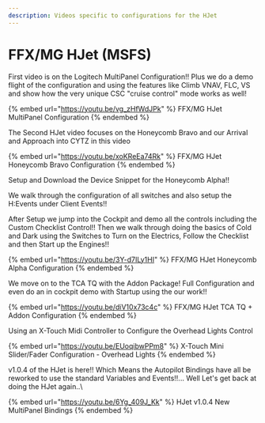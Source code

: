 ```yaml
---
description: Videos specific to configurations for the HJet
---
```


# FFX/MG HJet (MSFS)

First video is on the Logitech MultiPanel Configuration!!  Plus we do a demo flight of the configuration and using the features like Climb VNAV, FLC, VS and show how the very unique CSC "cruise control" mode works as well!

{% embed url="https://youtu.be/vg_zHfWdJPk" %}
FFX/MG HJet MultiPanel Configuration
{% endembed %}

The Second HJet video focuses on the Honeycomb Bravo and our Arrival and Approach into CYTZ in this video

{% embed url="https://youtu.be/xoKReEa74Rk" %}
FFX/MG HJet Honeycomb Bravo Configuration
{% endembed %}

Setup and Download the Device Snippet for the Honeycomb Alpha!!

We walk through the configuration of all switches and also setup the H:Events under Client Events!!

After Setup we jump into the Cockpit and demo all the controls including the Custom Checklist Control!! Then we walk through doing the basics of Cold and Dark using the Switches to Turn on the Electrics, Follow the Checklist and then Start up the Engines!!

{% embed url="https://youtu.be/3Y-d7ILy1HI" %}
FFX/MG HJet Honeycomb Alpha Configuration
{% endembed %}

We move on to the TCA TQ with the Addon Package!  Full Configuration and even do an in cockpit demo with Startup using the our work!!

{% embed url="https://youtu.be/diV10x73c4c" %}
FFX/MG HJet TCA TQ + Addon Configuration
{% endembed %}

Using an X-Touch Midi Controller to Configure the Overhead Lights Control

{% embed url="https://youtu.be/EUoqibwPPm8" %}
X-Touch Mini Slider/Fader Configuration - Overhead Lights
{% endembed %}

v1.0.4 of the HJet is here!! Which Means the Autopilot Bindings have all be reworked to use the standard Variables and Events!!...  Well Let's get back at doing the HJet again..\


{% embed url="https://youtu.be/6Yg_409J_Kk" %}
HJet v1.0.4 New MultiPanel Bindings
{% endembed %}


